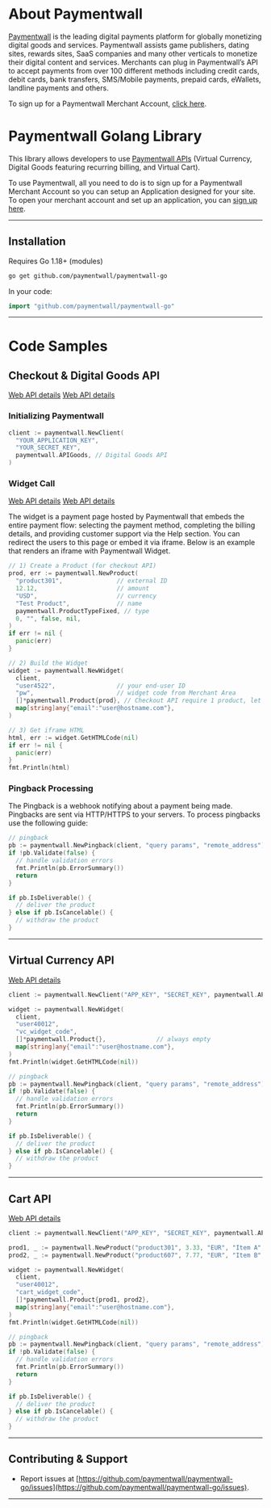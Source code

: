 # About Paymentwall

[Paymentwall](https://paymentwall.com?source=gh-go) is the leading digital payments platform for globally monetizing digital goods and services. Paymentwall assists game publishers, dating sites, rewards sites, SaaS companies and many other verticals to monetize their digital content and services. Merchants can plug in Paymentwall’s API to accept payments from over 100 different methods including credit cards, debit cards, bank transfers, SMS/Mobile payments, prepaid cards, eWallets, landline payments and others.

To sign up for a Paymentwall Merchant Account, [click here](https://paymentwall.com/signup/merchant?source=gh-go).

# Paymentwall Golang Library
This library allows developers to use [Paymentwall APIs](https://docs.paymentwall.com/) (Virtual Currency, Digital Goods featuring recurring billing, and Virtual Cart).

To use Paymentwall, all you need to do is to sign up for a Paymentwall Merchant Account so you can setup an Application designed for your site.
To open your merchant account and set up an application, you can [sign up here](http://paymentwall.com/signup/merchant?source=gh-py).


---

## Installation

Requires Go 1.18+ (modules)

```bash
go get github.com/paymentwall/paymentwall-go
```

In your code:

```go
import "github.com/paymentwall/paymentwall-go"
```

---

# Code Samples

## Checkout & Digital Goods API

[Web API details](https://docs.paymentwall.com/apis#section-checkout-onetime)
[Web API details](https://docs.paymentwall.com/apis#section-widget-dg)

### Initializing Paymentwall

```go
client := paymentwall.NewClient(
  "YOUR_APPLICATION_KEY",
  "YOUR_SECRET_KEY",
  paymentwall.APIGoods, // Digital Goods API
)
```

### Widget Call
[Web API details](https://docs.paymentwall.com/apis#section-checkout-onetime)
[Web API details](https://docs.paymentwall.com/apis#section-widget-dg)

The widget is a payment page hosted by Paymentwall that embeds the entire payment flow: selecting the payment method, completing the billing details, and providing customer support via the Help section. You can redirect the users to this page or embed it via iframe. Below is an example that renders an iframe with Paymentwall Widget.

```go
// 1) Create a Product (for checkout API)
prod, err := paymentwall.NewProduct(
  "product301",               // external ID
  12.12,                      // amount
  "USD",                      // currency
  "Test Product",             // name
  paymentwall.ProductTypeFixed, // type
  0, "", false, nil,
)
if err != nil {
  panic(err)
}

// 2) Build the Widget
widget := paymentwall.NewWidget(
  client,
  "user4522",                 // your end-user ID
  "pw",                       // widget code from Merchant Area
  []*paymentwall.Product{prod}, // Checkout API require 1 product, let empty for digital good API
  map[string]any{"email":"user@hostname.com"},
)

// 3) Get iframe HTML
html, err := widget.GetHTMLCode(nil)
if err != nil {
  panic(err)
}
fmt.Println(html)
```

### Pingback Processing
The Pingback is a webhook notifying about a payment being made. Pingbacks are sent via HTTP/HTTPS to your servers. To process pingbacks use the following guide:

```go
// pingback
pb := paymentwall.NewPingback(client, "query params", "remote_address")
if !pb.Validate(false) {
  // handle validation errors
  fmt.Println(pb.ErrorSummary())
  return
}

if pb.IsDeliverable() {
  // deliver the product
} else if pb.IsCancelable() {
  // withdraw the product
}
```

---

## Virtual Currency API

[Web API details](https://www.paymentwall.com/en/documentation/Virtual-Currency-API/711)

```go
client := paymentwall.NewClient("APP_KEY", "SECRET_KEY", paymentwall.APIVC)

widget := paymentwall.NewWidget(
  client,
  "user40012",
  "vc_widget_code",
  []*paymentwall.Product{},              // always empty
  map[string]any{"email":"user@hostname.com"},
)
fmt.Println(widget.GetHTMLCode(nil))
```

```go
// pingback
pb := paymentwall.NewPingback(client, "query params", "remote_address")
if !pb.Validate(false) {
  // handle validation errors
  fmt.Println(pb.ErrorSummary())
  return
}

if pb.IsDeliverable() {
  // deliver the product
} else if pb.IsCancelable() {
  // withdraw the product
}
```

---

## Cart API

[Web API details](https://www.paymentwall.com/en/documentation/Shopping-Cart-API/1098)

```go
client := paymentwall.NewClient("APP_KEY", "SECRET_KEY", paymentwall.APICart)

prod1, _ := paymentwall.NewProduct("product301", 3.33, "EUR", "Item A", paymentwall.ProductTypeFixed, 0, "", false, nil)
prod2, _ := paymentwall.NewProduct("product607", 7.77, "EUR", "Item B", paymentwall.ProductTypeFixed, 0, "", false, nil)

widget := paymentwall.NewWidget(
  client,
  "user40012",
  "cart_widget_code",
  []*paymentwall.Product{prod1, prod2},
  map[string]any{"email":"user@hostname.com"},
)
fmt.Println(widget.GetHTMLCode(nil))
```

```go
// pingback
pb := paymentwall.NewPingback(client, "query params", "remote_address")
if !pb.Validate(false) {
  // handle validation errors
  fmt.Println(pb.ErrorSummary())
  return
}

if pb.IsDeliverable() {
  // deliver the product
} else if pb.IsCancelable() {
  // withdraw the product
}
```

---

## Contributing & Support

* Report issues at [https://github.com/paymentwall/paymentwall-go/issues](https://github.com/paymentwall/paymentwall-go/issues).

---
